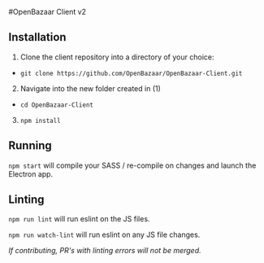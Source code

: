 #OpenBazaar Client v2

Installation
------------

1. Clone the client repository into a directory of your choice:
  - `git clone https://github.com/OpenBazaar/OpenBazaar-Client.git`
2. Navigate into the new folder created in (1)
  - `cd OpenBazaar-Client`
3. `npm install`

Running
-------

`npm start` will compile your SASS / re-compile on changes and launch the Electron app.

Linting
-------
`npm run lint` will run eslint on the JS files.

`npm run watch-lint` will run eslint on any JS file changes.

_If contributing, PR's with linting errors will not be merged._